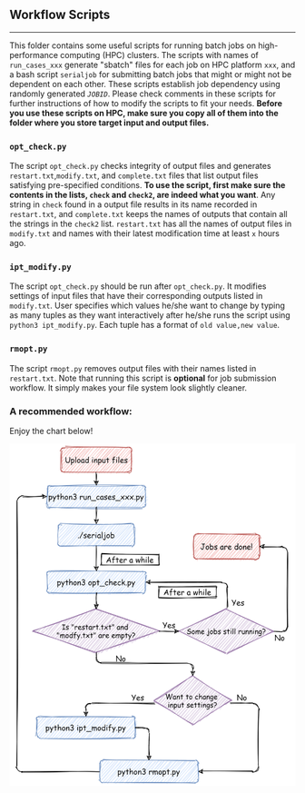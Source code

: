 ## Workflow Scripts
---
This folder contains some useful scripts for running batch jobs on high-performance computing (HPC) clusters. The scripts with names of `run_cases_xxx` generate "sbatch" files for each job on HPC platform `xxx`, and a bash script `serialjob` for submitting batch jobs that might or might not be dependent on each other. These scripts establish job dependency using randomly generated *`JOBID`*. Please check comments in these scripts for further instructions of how to modify the scripts to fit your needs. **Before you use these scripts on HPC, make sure you copy all of them into the folder where you store target input and output files.**

### `opt_check.py`
The script `opt_check.py` checks integrity of output files and generates `restart.txt`,`modify.txt`, and `complete.txt` files that list output files satisfying pre-specified conditions. **To use the script, first make sure the contents in the lists, `check` and `check2`, are indeed what you want**. Any string in `check` found in a output file results in its name recorded in `restart.txt`, and `complete.txt` keeps the names of outputs that contain all the strings in the `check2` list. `restart.txt` has all the names of output files in `modify.txt` and names with their latest modification time at least `x` hours ago.

### `ipt_modify.py`
The script `opt_check.py` should be run after `opt_check.py`. It modifies settings of input files that have their corresponding outputs listed in `modify.txt`. User specifies which values he/she want to change by typing as many tuples as they want interactively after he/she runs the script using `python3 ipt_modify.py`. Each tuple has a format of `old value,new value`.

### `rmopt.py`
The script `rmopt.py` removes output files with their names listed in `restart.txt`. Note that running this script is **optional** for job submission workflow. It simply makes your file system look slightly cleaner.

### A recommended workflow:
Enjoy the chart below!

![workflow](images/workflow.png)
